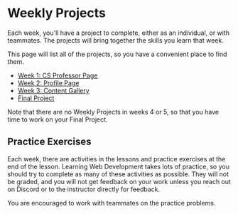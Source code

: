 # Weekly Projects

Each week, you'll have a project to complete, either as an individual, or with
teammates. The projects will bring together the skills you learn that week.

This page will list all of the projects, so you have a convenient place to find them.

* [Week 1: CS Professor Page](lessons/foundations/project.md)
* [Week 2: Profile Page](lessons/web-design/project.md)
* [Week 3: Content Gallery](lessons/action-and-interaction/project.md)
* [Final Project](./final-project.md)

Note that there are no Weekly Projects in weeks 4 or 5, so that you have time to
work on your Final Project.

## Practice Exercises

Each week, there are activities in the lessons and practice exercises at the end
of the lesson. Learning Web Development takes lots of practice, so you should
try to complete as many of these activities as possible. They will not be
graded, and you will not get feedback on your work unless you reach out on
Discord or to the instructor directly for feedback.

You are encouraged to work with teammates on the practice problems.